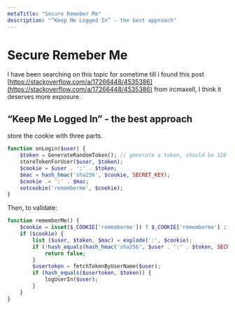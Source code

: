 ```yaml
---
metaTitle: "Secure Remeber Me"
description: "“Keep Me Logged In” - the best approach"
---
```


# Secure Remeber Me


I have been searching on this topic for sometime till i found this post [https://stackoverflow.com/a/17266448/4535386](https://stackoverflow.com/a/17266448/4535386) from ircmaxell, I think it deserves more exposure.



## “Keep Me Logged In” - the best approach


store the cookie with three parts.

```php
function onLogin($user) {
    $token = GenerateRandomToken(); // generate a token, should be 128 - 256 bit
    storeTokenForUser($user, $token);
    $cookie = $user . ':' . $token;
    $mac = hash_hmac('sha256', $cookie, SECRET_KEY);
    $cookie .= ':' . $mac;
    setcookie('rememberme', $cookie);
}

```

Then, to validate:

```php
function rememberMe() {
    $cookie = isset($_COOKIE['rememberme']) ? $_COOKIE['rememberme'] : '';
    if ($cookie) {
        list ($user, $token, $mac) = explode(':', $cookie);
        if (!hash_equals(hash_hmac('sha256', $user . ':' . $token, SECRET_KEY), $mac)) {
            return false;
        }
        $usertoken = fetchTokenByUserName($user);
        if (hash_equals($usertoken, $token)) {
            logUserIn($user);
        }
    }
}

```

